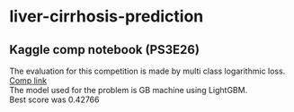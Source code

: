 # liver-cirrhosis-prediction
## Kaggle comp notebook (PS3E26) <br>
The evaluation for this competition is made by multi class logarithmic loss. <br>
<a href ="https://www.kaggle.com/competitions/playground-series-s3e26">Comp link</a> <br>
The model used for the problem is GB machine using LightGBM. <br>
Best score was 0.42766
